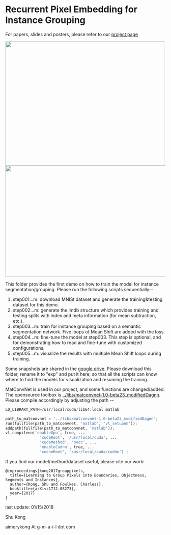 # Recurrent Pixel Embedding for Instance Grouping

For papers, slides and posters, please refer to our [project page](http://www.ics.uci.edu/~skong2/SMMMSG.html "pixel-grouping")

<img src="http://www.ics.uci.edu/~skong2/image/fig00_visualization.jpg" alt="" data-canonical-src="http://www.ics.uci.edu/~skong2/image/fig00_visualization.jpg " width="500" height="390" />

<img src="http://www.ics.uci.edu/~skong2/image/fig01_visualization_looping.jpg" alt="" data-canonical-src="http://www.ics.uci.edu/~skong2/image/fig01_visualization_looping.jpg " width="545" height="350" />


This folder provides the first demo on how to train the model for instance segmentation/grouping. Please run the following scripts sequentially--

1. step001...m: download MNISt dataset and generate the training&testing dataset for this demo.
2. step002...m: generate the imdb structure which provides training and testing splits with index and meta information (for mean subtraction, etc.).
3. step003...m: train for instance grouping based on a semantic segmentation network. Five loops of Mean Shift are added with the loss.
4. step004...m: fine-tune the model at step003. This step is optional, and for demonstrating how to read and fine-tune with customized configurations.
5. step005...m: visualize the results with multiple Mean Shift loops during training.

Some snapshots are shared in the [google drive](https://drive.google.com/open?id=1QxnjCPEXekxYPhNHz5-pB-lW346xhuNU). Please download this folder, rename it to "exp" and put it here, so that all the scripts can know where to find the models for visualization and resuming the training.


MatConvNet is used in our project, and some functions are changed/added. The opensource toolbox is [../libs/matconvnet-1.0-beta23_modifiedDagnn](https://github.com/aimerykong/Recurrent-Pixel-Embedding-for-Instance-Grouping/tree/master/libs/matconvnet-1.0-beta23_modifiedDagnn). Please compile accordingly by adjusting the path --

```python
LD_LIBRARY_PATH=/usr/local/cuda/lib64:local matlab 

path_to_matconvnet = '../libs/matconvnet-1.0-beta23_modifiedDagnn';
run(fullfile(path_to_matconvnet, 'matlab', 'vl_setupnn'));
addpath(fullfile(path_to_matconvnet, 'matlab'));
vl_compilenn('enableGpu', true, ...
               'cudaRoot', '/usr/local/cuda', ...
               'cudaMethod', 'nvcc', ...
               'enableCudnn', true, ...
               'cudnnRoot', '/usr/local/cuda/cudnn') ;

```


If you find our model/method/dataset useful, please cite our work:

    @inproceedings{kong2017grouppixels,
      title={Learning to Group Pixels into Boundaries, Objectness, Segments and Instances},
      author={Kong, Shu and Fowlkes, Charless},
      booktitle={arXiv:1712.08273},
      year={2017}
    }




last update: 01/15/2018

Shu Kong

aimerykong At g-m-a-i-l dot com


